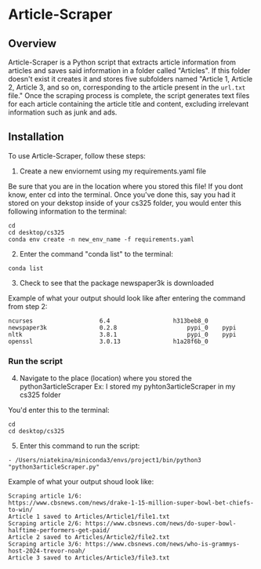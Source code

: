 # Article-Scraper

## Overview

Article-Scraper is a Python script that extracts article information from articles and saves 
said information in a folder called "Articles". If this folder doesn't exist it creates it and 
stores five subfolders named "Article 1, Article 2, Article 3, and so on, corresponding to the 
article present in the `url.txt` file." Once the scraping process is complete, the script generates 
text files for each article containing the article title and content, excluding irrelevant information 
such as junk and ads. 

## Installation

To use Article-Scraper, follow these steps:

1. Create a new enviornemt using my requirements.yaml file

Be sure that you are in the location where you stored this file! If you dont know, enter cd into 
the terminal. Once you've done this, say you had it stored on your dekstop inside of your 
cs325 folder, you would enter this following information to the terminal:

```
cd
cd desktop/cs325
conda env create -n new_env_name -f requirements.yaml

```

2. Enter the command "conda list" to the terminal:
 
```
conda list

```

3. Check to see that the package newspaper3k is downloaded 

Example of what your output should look like after entering the command from step 2:

```
ncurses                   6.4                  h313beb8_0  
newspaper3k               0.2.8                    pypi_0    pypi
nltk                      3.8.1                    pypi_0    pypi
openssl                   3.0.13               h1a28f6b_0  

```
### Run the script

4. Navigate to the place (location) where you stored the python3articleScraper
Ex: I stored my pyhton3articleScraper in my cs325 folder

You'd enter this to the terminal:

```
cd 
cd desktop/cs325

```
5. Enter this command to run the script:

```
- /Users/niatekina/miniconda3/envs/project1/bin/python3 "python3articleScraper.py"

```
Example of what your output shoud look like:

```
Scraping article 1/6: 
https://www.cbsnews.com/news/drake-1-15-million-super-bowl-bet-chiefs-to-win/
Article 1 saved to Articles/Article1/file1.txt
Scraping article 2/6: https://www.cbsnews.com/news/do-super-bowl-halftime-performers-get-paid/
Article 2 saved to Articles/Article2/file2.txt
Scraping article 3/6: https://www.cbsnews.com/news/who-is-grammys-host-2024-trevor-noah/
Article 3 saved to Articles/Article3/file3.txt

```
